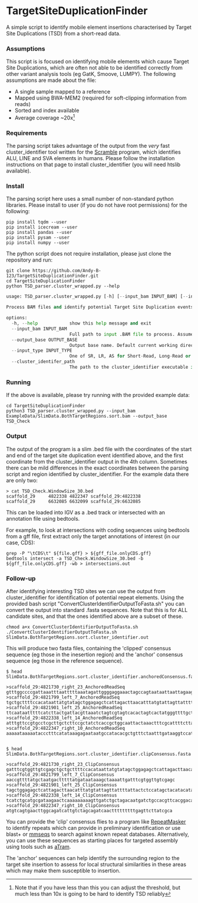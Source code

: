 # TargetSiteDuplicationFinder
A simple script to identify mobile element insertions characterised by Target Site Duplications (TSD) from a short-read data.

### Assumptions
This script is is focused on identifying mobile elements which cause Target Site Duplications, which are often not able to be identified correctly from other variant analysis tools (eg GatK, Smoove, LUMPY).
The following assumptions are made about the file:
 * A single sample mapped to a reference
 * Mapped using BWA-MEM2 (required for soft-clipping information from reads)
 * Sorted and index available
 * Average coverage ~20x[^1]
[^1]: Note that if you have less than this you can adjust the threshold, but much less than 10x is going to be hard to identify TSD reliably
### Requirements 
The parsing script takes advantage of the output from the _very_ fast cluster_identifier tool written for the [Scramble](https://github.com/GeneDx/scramble) program, which identifies ALU, LINE and SVA elements in humans. Please follow the installation instructions on that page to install cluster_identifier (you will need htslib available).

### Install 
The parsing script here uses a small number of non-standard python libraries. Please install to user (if you do not have root permissions) for the following:
```
pip install tqdm --user
pip install icecream --user
pip install pandas --user
pip install pysam --user
pip install numpy --user
```

The python script does not require installation, please just clone the repository and run:
```
git clone https://github.com/Andy-B-123/TargetSiteDuplicationFinder.git
cd TargetSiteDuplicationFinder
python TSD_parser.cluster_wrapped.py --help
```

```python
usage: TSD_parser.cluster_wrapped.py [-h] [--input_bam INPUT_BAM] [--input_cluster_identifier_file INPUT_CLUSTER_IDENTIFIER_FILE] [--output_base OUTPUT_BASE] [--input_type INPUT_TYPE]

Process BAM files and identify potential Target Site Duplication events.

options:
  -h, --help            show this help message and exit
  --input_bam INPUT_BAM
                        Full path to input .BAM file to process. Assumed sorted and indexed.
  --output_base OUTPUT_BASE
                        Output base name. Default current working directory and "TSD_parse_out"
  --input_type INPUT_TYPE
                        One of SR, LR, AS for Short-Read, Long-Read or Assembly for the type of bam to process.
  --cluster_identifer_path
                        The path to the cluster_identifier executable if not availbale in current PATH. Assumed to be in current PATH.

```

### Running  
If the above is available, please try running with the provided example data:
```
cd TargetSiteDuplicationFinder
python3 TSD_parser.cluster_wrapped.py --input_bam ExampleData/SlimData.BothTargetRegions.sort.bam --output_base TSD_Check
```

### Output  
The output of the program is a slim .bed file with the coordinates of the start and end of the target site duplication event identified above, and the first coordinate from the cluster_identifier output in the 4th column. Sometimes there can be mild differences in the exact coordinates between the parsing script and region identified by cluster_identifier.
For the example data there are only two:
```
> cat TSD_Check.WindowSize_30.bed
scaffold_29     4822338 4822347 scaffold_29:4822338
scaffold_29     6632085 6632099 scaffold_29:6632085
```

This can be loaded into IGV as a .bed track or intersected with an annotation file using bedtools. 

For example, to look at intersections with coding sequences using bedtools from a gff file, first extract only the target annotations of interest (in our case, CDS):
```
grep -P "\tCDS\t" ${file.gff} > ${gff_file.onlyCDS.gff}
bedtools intersect -a TSD_Check.WindowSize_30.bed -b ${gff_file.onlyCDS.gff} -wb > intersections.out
```

### Follow-up

After identifying interesting TSD sites we can use the output from cluster_identifier for identification of potential repeat elements. Using the provided bash script "ConvertClusterIdentifierOutputToFasta.sh" you can convert the output into standard .fasta sequences. Note that this is for ALL candidate sites, and that the ones identified above are a subset of these. 

```
chmod a+x ConvertClusterIdentifierOutputToFasta.sh
./ConvertClusterIdentifierOutputToFasta.sh SlimData.BothTargetRegions.sort.cluster_identifier.out
```

This will produce two fasta files, containing the 'clipped' consensus sequence (eg those in the inesertion region) and the 'anchor' consensus sequence (eg those in the reference sequence).
```
$ head SlimData.BothTargetRegions.sort.cluster_identifier.anchoredConsensus.fasta

>scaffold_29:4821730_right_23_AnchoredReadSeq
gtttggccccgattaaatttaatttttaaatagattggggaggaaactagccagtaataattaattagaagttctgcagcttgtgaggtaaccgttttatgctaatgactttttatgataataaagctaaaatt
>scaffold_29:4821799_left_7_AnchoredReadSeq
tgctgcttttccacataattatgtatagctggagagctcattagacttaacatttatgtattagttattttattactctccatagctacatacatataaaacattgtaactcctagctgaatgtacaaatatac
>scaffold_29:4821901_left_25_AnchoredReadSeq
ttcaataatttttcatcttactgattacgttaaatctagtcgtagtcacactagtcactatgggttttgctaaaagtgcagttaaacatttctttaaatacttactgcagttcattccctgcagatcacttgtggtt
>scaffold_29:4822338_left_14_AnchoredReadSeq
atttgttccgtgcctcgcttgctcttccgctatctcaccgctggcaattactaaactttcgcattttcttaaatattgctctccgatgactgcaggactatctgcaattggaacaataataatacaaagccaagaga
>scaffold_29:4822347_right_10_AnchoredReadSeq
aaaaataaaaataccctttcatataaagagaataatgccatacacgctgtttctaatttgataaggtccatagctcccgtcgtagtcacacgttacaactgggttgccgaggaaatttgttcc


$ head SlimData.BothTargetRegions.sort.cluster_identifier.clipConsensus.fasta

>scaffold_29:4821730_right_23_ClipConsensus
gatttcgtggttgtcgagctgctgcttttccacataattatgtatagctggagagctcattagacttaacatttatgtattagttattttattactctccatagctacctac
>scaffold_29:4821799_left_7_ClipConsensus
aaccgttttatgctaatgactttttatgataataaagctaaaattgatttcgtggttgtcgagc
>scaffold_29:4821901_left_25_ClipConsensus
tagctggagagctcattagacttaacatttatgtattagttattttattactctccatagctacatacatataaaacattgtaactactagctgaatgtacaaatatactttgtaca
>scaffold_29:4822338_left_14_ClipConsensus
tcatctgcatgcgataagaactcaaaaaaaaagttgatctgctagacaatgatctgccacgttcacggacac
>scaffold_29:4822347_right_10_ClipConsensus
atgtcagtgaacttggcagatcattgtctagcagatcaactttttttttgagttcttatcgca
```

You can provide the 'clip' consensus flies to a program like [RepeatMasker](https://github.com/rmhubley/RepeatMasker) to identify repeats which can provide in preliminary identification or use blast+ or [mmseqs](https://github.com/soedinglab/MMseqs2) to search against known repeat databases. Alternatively, you can use these sequences as starting places for targeted assembly using tools such as [aTram](https://github.com/juliema/aTRAM).

The 'anchor' sequences can help identify the surrounding region to the target site insertion to assess for local structural similarities in these areas which may make them susceptible to insertion.

